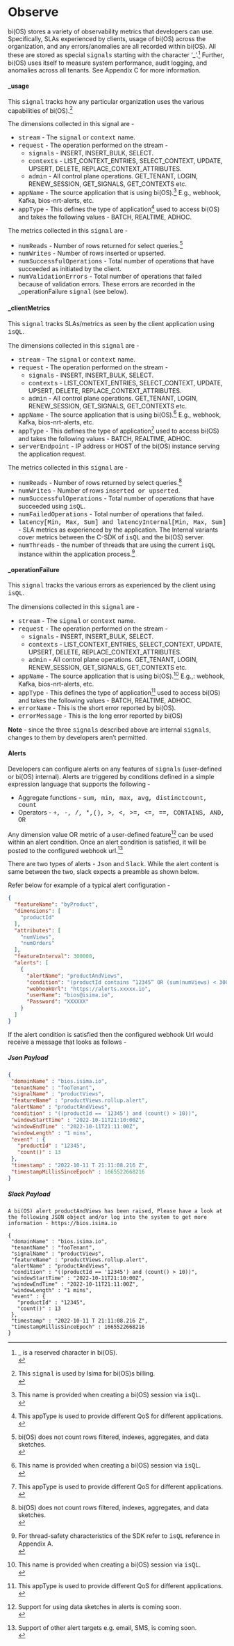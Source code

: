 # Observe

bi(OS) stores a variety of observability metrics that developers can use.  Specifically, SLAs experienced by clients,
usage of bi(OS) across the organization, and any errors/anomalies are all recorded within bi(OS).  All these are
stored as special <span style="font-family:Courier New;">signals</span> starting with the character ‘_’.[^63]  Further, bi(OS) uses itself to measure system performance,
audit logging, and anomalies across all tenants.  See Appendix C for more information.

#### _usage
This <span style="font-family:Courier New;">signal</span> tracks how any particular organization uses the various capabilities of bi(OS).[^64]

The dimensions collected in this signal are -
* <span style="font-family:Courier New;">stream</span> - The <span style="font-family:Courier New;">signal</span> or <span style="font-family:Courier New;">context</span> name.
* <span style="font-family:Courier New;">request</span> - The operation performed on the stream -
  * <span style="font-family:Courier New;">signals</span> - INSERT, INSERT_BULK, SELECT.
  * <span style="font-family:Courier New;">contexts</span> - LIST_CONTEXT_ENTRIES, SELECT_CONTEXT, UPDATE, UPSERT, DELETE, REPLACE_CONTEXT_ATTRIBUTES.
  * <span style="font-family:Courier New;">admin</span> - All control plane operations.  GET_TENANT, LOGIN, RENEW_SESSION, GET_SIGNALS, GET_CONTEXTS etc.
* <span style="font-family:Courier New;">appName</span> - The source application that is using bi(OS).[^65]  E.g., webhook, Kafka, bios-nrt-alerts, etc.
* <span style="font-family:Courier New;">appType</span> - This defines the type of application[^66]  used to access bi(OS) and takes the following values - BATCH, REALTIME, ADHOC.

The metrics collected in this <span style="font-family:Courier New;">signal</span> are -
* <span style="font-family:Courier New;">numReads</span> - Number of rows returned for select queries.[^67]
* <span style="font-family:Courier New;">numWrites</span> - Number of rows inserted or upserted.
* <span style="font-family:Courier New;">numSuccessfulOperations</span>  - Total number of operations that have succeeded as initiated by the client.
* <span style="font-family:Courier New;">numValidationErrors</span> - Total number of operations that failed because of validation errors.  These errors are recorded
  in the _operationFailure <span style="font-family:Courier New;">signal</span> (see below).

#### _clientMetrics
This <span style="font-family:Courier New;">signal</span> tracks SLAs/metrics as seen by the client application using <span style="font-family:Courier New;">isQL</span>.

The dimensions collected in this <span style="font-family:Courier New;">signal</span> are -
* <span style="font-family:Courier New;">stream</span> - The <span style="font-family:Courier New;">signal</span> or <span style="font-family:Courier New;">context</span> name.
* <span style="font-family:Courier New;">request</span> - The operation performed on the stream -
  * <span style="font-family:Courier New;">signals</span> - INSERT, INSERT_BULK, SELECT.
  * <span style="font-family:Courier New;">contexts</span> - LIST_CONTEXT_ENTRIES, SELECT_CONTEXT, UPDATE, UPSERT, DELETE, REPLACE_CONTEXT_ATTRIBUTES.
  * <span style="font-family:Courier New;">admin</span> - All control plane operations.  GET_TENANT, LOGIN, RENEW_SESSION, GET_SIGNALS, GET_CONTEXTS etc.
* <span style="font-family:Courier New;">appName</span> - The source application that is using bi(OS).[^68]  E.g., webhook, Kafka, bios-nrt-alerts, etc.
* <span style="font-family:Courier New;">appType</span> - This defines the type of application[^69]  used to access bi(OS) and takes the following values - BATCH, REALTIME, ADHOC.
* <span style="font-family:Courier New;">serverEndpoint</span> - IP address or HOST of the bi(OS) instance serving the application request.

The metrics collected in this <span style="font-family:Courier New;">signal</span> are -
* <span style="font-family:Courier New;">numReads</span> - Number of rows returned by select queries.[^70]
* <span style="font-family:Courier New;">numWrites</span> - Number of rows <span style="font-family:Courier New;">inserted or upserted</span>.
* <span style="font-family:Courier New;">numSuccessfulOperations</span>  - Total number of operations that have succeeded using <span style="font-family:Courier New;">isQL</span>.
* <span style="font-family:Courier New;">numFailedOperations</span> - Total number of operations that failed.
* <span style="font-family:Courier New;">latency[Min, Max, Sum] and latencyInternal[Min, Max, Sum]</span> - SLA metrics as experienced by the application. The
  Internal variants cover metrics between the C-SDK of <span style="font-family:Courier New;">isQL</span> and the bi(OS) server.
* <span style="font-family:Courier New;">numThreads</span> - the number of threads that are using the current <span style="font-family:Courier New;">isQL</span> instance within the application process.[^71]

#### _operationFailure
This <span style="font-family:Courier New;">signal</span> tracks the various errors as experienced by the client using <span style="font-family:Courier New;">isQL</span>.

The dimensions collected in this <span style="font-family:Courier New;">signal</span> are -
* <span style="font-family:Courier New;">stream</span> - The <span style="font-family:Courier New;">signal</span> or <span style="font-family:Courier New;">context</span> name.
* <span style="font-family:Courier New;">request</span> - The operation performed on the stream -
  * <span style="font-family:Courier New;">signals</span> - INSERT, INSERT_BULK, SELECT.
  * <span style="font-family:Courier New;">contexts</span> - LIST_CONTEXT_ENTRIES, SELECT_CONTEXT, UPDATE, UPSERT, DELETE, REPLACE_CONTEXT_ATTRIBUTES.
  * <span style="font-family:Courier New;">admin</span> - All control plane operations.  GET_TENANT, LOGIN, RENEW_SESSION, GET_SIGNALS, GET_CONTEXTS etc.
* <span style="font-family:Courier New;">appName</span> - The source application that is using bi(OS).[^72]  E.g.,: webhook, Kafka, bios-nrt-alerts, etc.
* <span style="font-family:Courier New;">appType</span> - This defines the type of application[^73]  used to access bi(OS) and takes the following values - BATCH, REALTIME, ADHOC.
* <span style="font-family:Courier New;">errorName</span> - This is the short error reported by bi(OS).
* <span style="font-family:Courier New;">errorMessage</span> - This is the long error reported by bi(OS)

**Note** - since the three <span style="font-family:Courier New;">signals</span> described above are internal <span style="font-family:Courier New;">signals</span>, changes to them by developers aren’t permitted.

#### Alerts
Developers can configure alerts on any features of <span style="font-family:Courier New;">signals</span> (user-defined or bi(OS) internal).  Alerts are triggered by
conditions defined in a simple expression language that supports the following -
* Aggregate functions  - <span style="font-family:Courier New;">sum, min, max, avg, distinctcount, count</span>
* Operators - <span style="font-family:Courier New;">+, -, /, *,(), >, <, >=, <=, ==, CONTAINS, AND, OR</span>

Any dimension value OR metric of a user-defined feature[^74]  can be used within an alert condition.  Once an alert
condition is satisfied, it will be posted to the configured webhook url.[^75]

There are two types of alerts - <span style="font-family:Courier New;">Json</span> and <span style="font-family:Courier New;">Slack</span>. While the alert
content is same between the two, slack expects a preamble as shown below.

Refer below for example of a typical alert configuration -
```json
{
  "featureName": "byProduct",
  "dimensions": [
    "productId"
  ],
  "attributes": [
    "numViews",
    "numOrders"
  ],
  "featureInterval": 300000,
  "alerts": [
    {
      "alertName": "productAndViews",
      "condition": "(productId contains “12345” OR (sum(numViews) < 300))",
      "webhookUrl": "https://alerts.xxxxx.io",
      "userName": "bios@isima.io",
      "Password": "XXXXXX"
    }
  ]
}
```
If the alert condition is satisfied then the configured webhook Url would receive a message that looks as follows -

##### Json Payload

```json
{
 "domainName" : "bios.isima.io",
 "tenantName" : "fooTenant",
 "signalName" : "productViews",
 "featureName" : "productViews.rollup.alert",
 "alertName" : "productAndViews",
 "condition" : "((productId == '12345') and (count() > 10))",
 "windowStartTime" : "2022-10-11T21:10:00Z",
 "windowEndTime" : "2022-10-11T21:11:00Z",
 "windowLength" : "1 mins",
 "event" : {
   "productId" : "12345",
   "count()" : 13
 },
 "timestamp" : "2022-10-11 T 21:11:08.216 Z",
 "timestampMillisSinceEpoch" : 1665522668216
}
```

##### Slack Payload


```
A bi(OS) alert productAndViews has been raised, Please have a look at the following JSON object and/or log into the system to get more information - https://bios.isima.io

{
 "domainName" : "bios.isima.io",
 "tenantName" : "fooTenant",
 "signalName" : "productViews",
 "featureName" : "productViews.rollup.alert",
 "alertName" : "productAndViews",
 "condition" : "((productId == '12345') and (count() > 10))",
 "windowStartTime" : "2022-10-11T21:10:00Z",
 "windowEndTime" : "2022-10-11T21:11:00Z",
 "windowLength" : "1 mins",
 "event" : {
   "productId" : "12345",
   "count()" : 13
 },
 "timestamp" : "2022-10-11 T 21:11:08.216 Z",
 "timestampMillisSinceEpoch" : 1665522668216
}
```

[^63]: _ is a reserved character in bi(OS). <br/>
[^64]: This <span style="font-family:Courier New;">signal</span> is used by Isima for bi(OS)s billing. <br/>
[^65]: This name is provided when creating a bi(OS) session via <span style="font-family:Courier New;">isQL</span>. <br/>
[^66]: This appType is used to provide different QoS for different applications. <br/>
[^67]: bi(OS) does not count rows filtered, indexes, aggregates, and data sketches. <br/>
[^68]: This name is provided when creating a bi(OS) session via <span style="font-family:Courier New;">isQL</span>. <br/>
[^69]: This appType is used to provide different QoS for different applications. <br/>
[^70]: bi(OS) does not count rows filtered, indexes, aggregates, and data sketches. <br/>
[^71]: For thread-safety characteristics of the SDK refer to <span style="font-family:Courier New;">isQL</span> reference in Appendix A. <br/>
[^72]: This name is provided when creating a bi(OS) session via <span style="font-family:Courier New;">isQL</span>. <br/>
[^73]: This appType is used to provide different QoS for different applications. <br/>
[^74]: Support for using data sketches in alerts is coming soon. <br/>
[^75]: Support of other alert targets e.g. email, SMS, is coming soon. <br/>
